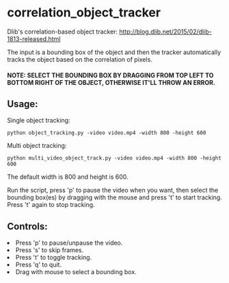 # correlation_object_tracker
Dlib's correlation-based object tracker: http://blog.dlib.net/2015/02/dlib-1813-released.html

The input is a bounding box of the object and then the tracker automatically tracks the object based on the correlation of pixels.

#### NOTE: SELECT THE BOUNDING BOX BY DRAGGING FROM TOP LEFT TO BOTTOM RIGHT OF THE OBJECT, OTHERWISE IT'LL THROW AN ERROR.

## Usage:
Single object tracking:

  `python object_tracking.py -video video.mp4 -width 800 -height 600`
  
Multi object tracking:

  `python multi_video_object_track.py -video video.mp4 -width 800 -height 600`
  
  The default width is 800 and height is 600.
  
  Run the script, press 'p' to pause the video when you want, then select the bounding box(es) by dragging with the mouse and press 't' to start tracking. Press 't' again to stop tracking.
  
## Controls:
  <li> Press 'p' to pause/unpause the video.</li>
  <li> Press 's' to skip frames.</li>
  <li> Press 't' to toggle tracking.</li>
  <li> Press 'q' to quit.</li>
  <li> Drag with mouse to select a bounding box. </li>
